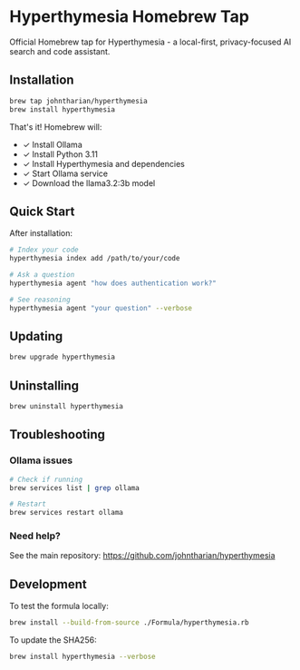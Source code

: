 # Hyperthymesia Homebrew Tap

Official Homebrew tap for Hyperthymesia - a local-first, privacy-focused AI search and code assistant.

## Installation

```bash
brew tap johntharian/hyperthymesia
brew install hyperthymesia
```

That's it! Homebrew will:
- ✓ Install Ollama
- ✓ Install Python 3.11
- ✓ Install Hyperthymesia and dependencies
- ✓ Start Ollama service
- ✓ Download the llama3.2:3b model

## Quick Start

After installation:

```bash
# Index your code
hyperthymesia index add /path/to/your/code

# Ask a question
hyperthymesia agent "how does authentication work?"

# See reasoning
hyperthymesia agent "your question" --verbose
```

## Updating

```bash
brew upgrade hyperthymesia
```

## Uninstalling

```bash
brew uninstall hyperthymesia
```

## Troubleshooting

### Ollama issues
```bash
# Check if running
brew services list | grep ollama

# Restart
brew services restart ollama
```

### Need help?
See the main repository: https://github.com/johntharian/hyperthymesia

## Development

To test the formula locally:

```bash
brew install --build-from-source ./Formula/hyperthymesia.rb
```

To update the SHA256:

```bash
brew install hyperthymesia --verbose
```
